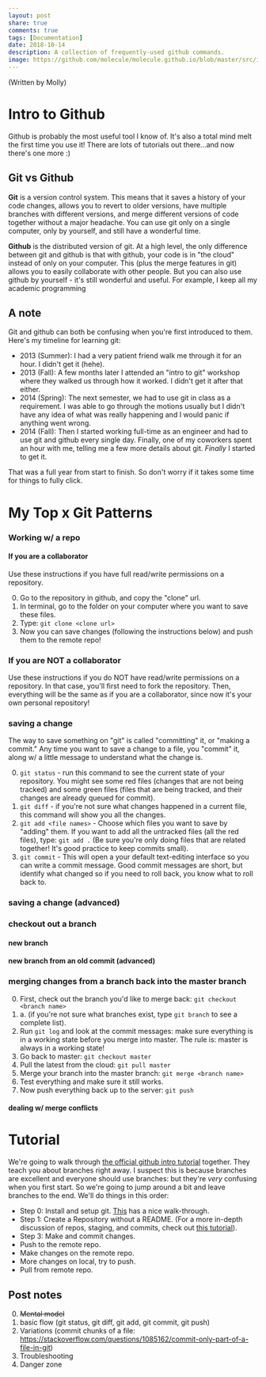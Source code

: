 ```yaml
---
layout: post
share: true
comments: true
tags: [Documentation]
date: 2018-10-14
description: A collection of frequently-used github commands.
image: https://github.com/molecule/molecule.github.io/blob/master/src/img/map-image.svg
---
```


(Written by Molly)

# Intro to Github
Github is probably the most useful tool I know of. It's also a total mind melt the first time you use it! There are lots of tutorials out there...and now there's one more :)

## Git vs Github
**Git** is a version control system. This means that it saves a history of your code changes, allows you to revert to older versions, have multiple branches with different versions, and merge different versions of code together without a major headache. You can use git only on a single computer, only by yourself, and still have a wonderful time.

**Github** is the distributed version of git. At a high level, the only difference between git and github is that with github, your code is in "the cloud" instead of only on your computer. This (plus the merge features in git) allows you to easily collaborate with other people. But you can also use github by yourself - it's still wonderful and useful. For example, I keep all my academic programming 

## A note
Git and github can both be confusing when you're first introduced to them. Here's my timeline for learning git:

- 2013 (Summer): I had a very patient friend walk me through it for an hour. I didn't get it (hehe). 
- 2013 (Fall): A few months later I attended an "intro to git" workshop where they walked us through how it worked. I didn't get it after that either. 
- 2014 (Spring): The next semester, we had to use git in class as a requirement. I was able to go through the motions usually but I didn't have any idea of what was really happening and I would panic if anything went wrong. 
- 2014 (Fall): Then I started working full-time as an engineer and had to use git and github every single day. Finally, one of my coworkers spent an hour with me, telling me a few more details about git. *Finally* I started to get it. 

That was a full year from start to finish. So don't worry if it takes some time for things to fully click.

# My Top x Git Patterns

### Working w/ a repo
#### If you are a collaborator
Use these instructions if you have full read/write permissions on a repository.

0. Go to the repository in github, and copy the "clone" url.
1. In terminal, go to the folder on your computer where you want to save these files.
2. Type: ```git clone <clone url>```
3. Now you can save changes (following the instructions below) and push them to the remote repo!

### If you are NOT a collaborator
Use these instructions if you do NOT have read/write permissions on a repository. In that case, you'll first need to fork the repository. Then, everything will be the same as if you are a collaborator, since now it's your own personal repository!

### saving a change
The way to save something on "git" is called "committing" it, or "making a commit." Any time you want to save a change to a file, you "commit" it, along w/ a little message to understand what the change is.

0. ```git status``` - run this command to see the current state of your repository. You might see some red files (changes that are not being tracked) and some green files (files that are being tracked, and their changes are already queued for commit).
1. ```git diff``` - if you're not sure what changes happened in a current file, this command will show you all the changes.
2. ```git add <file names>``` - Choose which files you want to save by "adding" them. If you want to add all the untracked files (all the red files), type: ```git add .``` (Be sure you're only doing files that are related together! It's good practice to keep commits small).
3. ```git commit``` - This will open a your default text-editing interface so you can write a commit message. Good commit messages are short, but identify what changed so if you need to roll back, you know what to roll back to.

### saving a change (advanced)

### checkout out a branch
#### new branch
#### new branch from an old commit (advanced)

### merging changes from a branch back into the master branch
0. First, check out the branch you'd like to merge back: ```git checkout <branch name>``` 
0. a. (if you're not sure what branches exist, type ```git branch``` to see a complete list).
1. Run ```git log``` and look at the commit messages: make sure everything is in a working state before you merge into master. The rule is: master is always in a working state!
2. Go back to master: ```git checkout master```
3. Pull the latest from the cloud: ```git pull master```
4. Merge your branch into the master branch: ```git merge <branch name>```
5. Test everything and make sure it still works.
6. Now push everything back up to the server: ```git push```

#### dealing w/ merge conflicts

# Tutorial
We're going to walk through [the official github intro tutorial](https://guides.github.com/activities/hello-world/) together. They teach you about branches right away. I suspect this is because branches are excellent and everyone should use branches: but they're *very* confusing when you first start. So we're going to jump around a bit and leave branches to the end. We'll do things in this order:

- Step 0: Install and setup git. [This](https://lifehacker.com/5983680/how-the-heck-do-i-use-github) has a nice walk-through.
- Step 1: Create a Repository without a README. (For a more in-depth discussion of repos, staging, and commits, check out [this tutorial](https://product.hubspot.com/blog/git-and-github-tutorial-for-beginners)).
- Step 3: Make and commit changes.
- Push to the remote repo.
- Make changes on the remote repo.
- More changes on local, try to push. 
- Pull from remote repo.

## Post notes
0. ~~Mental model~~
1. basic flow (git status, git diff, git add, git commit, git push)
2. Variations (commit chunks of a file: https://stackoverflow.com/questions/1085162/commit-only-part-of-a-file-in-git)
3. Troubleshooting
4. Danger zone
